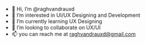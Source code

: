 - 👋 Hi, I’m @raghvandrauxd
- 👀 I’m interested in UI/UX Designing and Development
- 🌱 I’m currently learning UX Designing
- 💞️ I’m looking to collaborate on UX/UI
- 📫 you can reach me at raghvandrauxd@gmail.com

<!---
raghvandrauxd/raghvandrauxd is a ✨ special ✨ repository because its `README.md` (this file) appears on your GitHub profile.
You can click the Preview link to take a look at your changes.
--->
